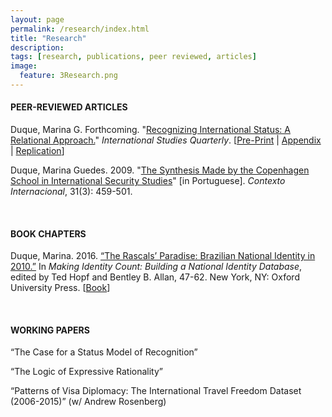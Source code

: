 ```yaml
---
layout: page
permalink: /research/index.html
title: "Research"
description:
tags: [research, publications, peer reviewed, articles]
image:
  feature: 3Research.png
---
```


#### PEER-REVIEWED ARTICLES

Duque, Marina G. Forthcoming. "<a href="https://doi.org/10.1093/isq/sqy001" target="_blank">Recognizing International Status: A Relational Approach.</a>" _International Studies Quarterly_. [<a href="https://doi.org/10.1093/isq/sqy001" target="_blank">Pre-Print</a> \| <a href="https://doi.org/10.1093/isq/sqy001" target="_blank">Appendix</a> \| <a href="https://doi.org/10.7910/DVN/4K7SQC" target="_blank">Replication</a>]

Duque, Marina Guedes. 2009. "<a href="http://www.scielo.br/pdf/cint/v31n3/v31n3a03.pdf" target="_blank">The Synthesis Made by the Copenhagen School in International Security Studies</a>" [in Portuguese]. _Contexto Internacional_, 31(3): 459-501.

<br>

#### BOOK CHAPTERS

Duque, Marina. 2016. <a href="http://www.scielo.br/pdf/cint/v31n3/v31n3a03.pdf" target="_blank">“The Rascals’ Paradise: Brazilian National Identity in 2010.”</a> In _Making Identity Count: Building a National Identity Database_, edited by Ted Hopf and Bentley B. Allan, 47-62. New York, NY: Oxford University Press. [<a href="https://www.amazon.com/dp/019025548X/ref=cm_sw_r_tw_dp_U_x_0kJ-AbVP1RXW9" target="_blank">Book</a>]

<br>

#### WORKING PAPERS

“The Case for a Status Model of Recognition”

“The Logic of Expressive Rationality”

“Patterns of Visa Diplomacy: The International Travel Freedom Dataset (2006-2015)” (w/ Andrew Rosenberg)
